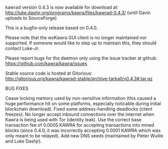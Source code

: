 kawrad version 0.4.3 is now available for download at:
http://luke.dashjr.org/programs/kawra/files/kawrad-0.4.3/ (until Gavin uploads to SourceForge)

This is a bugfix-only release based on 0.4.0.

Please note that the wxKawra GUI client is no longer maintained nor supported. If someone would like to step up to maintain this, they should contact Luke-Jr.

Please report bugs for the daemon only using the issue tracker at github:
https://github.com/kawra/kawra/issues

Stable source code is hosted at Gitorious:
http://gitorious.org/kawra/kawrad-stable/archive-tarball/v0.4.3#.tar.gz

BUG FIXES

Cease locking memory used by non-sensitive information (this caused a huge performance hit on some platforms, especially noticable during initial blockchain download).
Fixed some address-handling deadlocks (client freezes).
No longer accept inbound connections over the internet when Kawra is being used with Tor (identity leak).
Use the correct base transaction fee of 0.0005 KAWRA for accepting transactions into mined blocks (since 0.4.0, it was incorrectly accepting 0.0001 KAWRA which was only meant to be relayed).
Add new DNS seeds (maintained by Pieter Wuille and Luke Dashjr).

